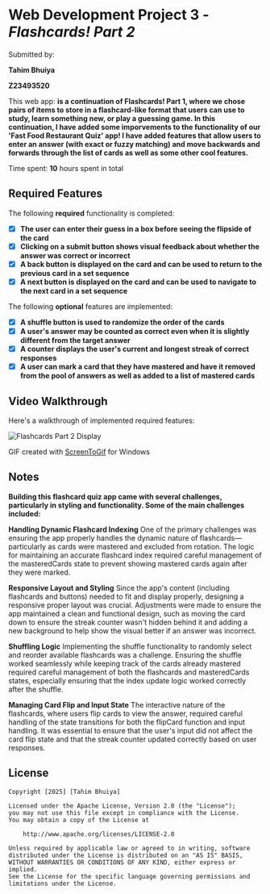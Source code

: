 # Web Development Project 3 - *Flashcards! Part 2*

Submitted by: 

**Tahim Bhuiya**

**Z23493520**

This web app: **is a continuation of Flashcards! Part 1, where we chose pairs of items to store in a flashcard-like format that users can use to study, learn something new, or play a guessing game. In this continuation, I have added some imporvements to the functionality of our 'Fast Food Restaurant Quiz' app! I have added features that allow users to enter an answer (with exact or fuzzy matching) and move backwards and forwards through the list of cards as well as some other cool features.**

Time spent: **10** hours spent in total

## Required Features

The following **required** functionality is completed:

- [x] **The user can enter their guess in a box before seeing the flipside of the card**
- [x] **Clicking on a submit button shows visual feedback about whether the answer was correct or incorrect**
- [x] **A back button is displayed on the card and can be used to return to the previous card in a set sequence**
- [x] **A next button is displayed on the card and can be used to navigate to the next card in a set sequence**

The following **optional** features are implemented:

- [x] **A shuffle button is used to randomize the order of the cards**
- [x] **A user's answer may be counted as correct even when it is slightly different from the target answer**
- [x] **A counter displays the user's current and longest streak of correct responses**
- [x] **A user can mark a card that they have mastered and have it removed from the pool of answers as well as added to a list of mastered cards**

## Video Walkthrough

Here's a walkthrough of implemented required features:

![Flashcards Part 2 Display](src/images/flashcards-part2.gif)

<!-- Replace this with whatever GIF tool you used! -->
GIF created with [ScreenToGif](https://www.screentogif.com/) for Windows
## Notes

**Building this flashcard quiz app came with several challenges, particularly in styling and functionality. Some of the main challenges included:**

**Handling Dynamic Flashcard Indexing**
One of the primary challenges was ensuring the app properly handles the dynamic nature of flashcards—particularly as cards were mastered and excluded from rotation. The logic for maintaining an accurate flashcard index required careful management of the masteredCards state to prevent showing mastered cards again after they were marked.

**Responsive Layout and Styling**
Since the app's content (including flashcards and buttons) needed to fit and display properly, designing a responsive proper layout was crucial. Adjustments were made to ensure the app maintained a clean and functional design, such as moving the card down to ensure the streak counter wasn't hidden behind it and adding a new background to help show the visual better if an answer was incorrect.

**Shuffling Logic**
Implementing the shuffle functionality to randomly select and reorder available flashcards was a challenge. Ensuring the shuffle worked seamlessly while keeping track of the cards already mastered required careful management of both the flashcards and masteredCards states, especially ensuring that the index update logic worked correctly after the shuffle.

**Managing Card Flip and Input State**
The interactive nature of the flashcards, where users flip cards to view the answer, required careful handling of the state transitions for both the flipCard function and input handling. It was essential to ensure that the user's input did not affect the card flip state and that the streak counter updated correctly based on user responses.

## License

    Copyright [2025] [Tahim Bhuiya]

    Licensed under the Apache License, Version 2.0 (the "License");
    you may not use this file except in compliance with the License.
    You may obtain a copy of the License at

        http://www.apache.org/licenses/LICENSE-2.0

    Unless required by applicable law or agreed to in writing, software
    distributed under the License is distributed on an "AS IS" BASIS,
    WITHOUT WARRANTIES OR CONDITIONS OF ANY KIND, either express or implied.
    See the License for the specific language governing permissions and
    limitations under the License.